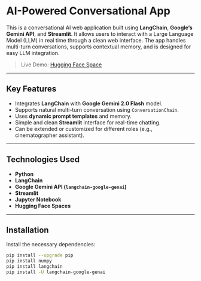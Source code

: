 #  AI-Powered Conversational App

This is a conversational AI web application built using **LangChain**, **Google’s Gemini API**, and **Streamlit**. It allows users to interact with a Large Language Model (LLM) in real time through a clean web interface. The app handles multi-turn conversations, supports contextual memory, and is designed for easy LLM integration.

> Live Demo: [Hugging Face Space](https://huggingface.co/spaces/abbukhadka/AI_Powered_Conversational_App)

---

##  Key Features

- Integrates **LangChain** with **Google Gemini 2.0 Flash** model.
- Supports natural multi-turn conversation using `ConversationChain`.
- Uses **dynamic prompt templates** and memory.
- Simple and clean **Streamlit** interface for real-time chatting.
- Can be extended or customized for different roles (e.g., cinematographer assistant).

---

##  Technologies Used

- **Python**
- **LangChain**
- **Google Gemini API (`langchain-google-genai`)**
- **Streamlit**
- **Jupyter Notebook**
- **Hugging Face Spaces**

---

##  Installation

Install the necessary dependencies:

```bash
pip install --upgrade pip
pip install numpy
pip install langchain
pip install -U langchain-google-genai

